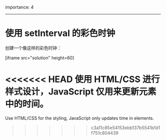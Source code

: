 importance: 4

---

# 使用 setInterval 的彩色时钟

创建一个像这样的彩色时钟：

[iframe src="solution" height=60]

<<<<<<< HEAD
使用 HTML/CSS 进行样式设计，JavaScript 仅用来更新元素中的时间。
=======
Use HTML/CSS for the styling, JavaScript only updates time in elements.
>>>>>>> c3a11c85e54153ebb137b5541b1d1f751c804439
